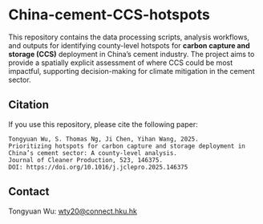 # China-cement-CCS-hotspots
This repository contains the data processing scripts, analysis workflows, and outputs for identifying county-level hotspots for **carbon capture and storage (CCS)** deployment in China’s cement industry. The project aims to provide a spatially explicit assessment of where CCS could be most impactful, supporting decision-making for climate mitigation in the cement sector.

## Citation
If you use this repository, please cite the following paper:
```
Tongyuan Wu, S. Thomas Ng, Ji Chen, Yihan Wang, 2025.
Prioritizing hotspots for carbon capture and storage deployment in China’s cement sector: A county-level analysis.
Journal of Cleaner Production, 523, 146375.
DOI: https://doi.org/10.1016/j.jclepro.2025.146375
```
## Contact
Tongyuan Wu: wty20@connect.hku.hk
